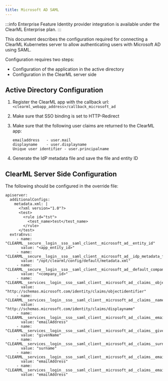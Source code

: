 ```yaml
---
title: Microsoft AD SAML
---
```


:::info Enterprise Feature
Identity provider integration is available under the ClearML Enterprise plan.
:::

This document describes the configuration required for connecting a ClearML Kubernetes server to allow authenticating 
users with Microsoft AD using SAML.

Configuration requires two steps:
* Configuration of the application in the active directory
* Configuration in the ClearML server side

## Active Directory Configuration
1. Register the ClearML app with the callback url: `<clearml_webapp_address>/callback_microsoft_ad`
1. Make sure that SSO binding is set to HTTP-Redirect
1. Make sure that the following user claims are returned to the ClearML app:

   ```
   emailaddress   - user.mail
   displayname    - user.displayname
   Unique user identifier - user.principalname
   ``` 

1. Generate the IdP metadata file and save the file and entity ID

## ClearML Server Side Configuration
The following should be configured in the override file:

```
apiserver:
  additionalConfigs:
    metadata.xml: |
      <?xml version="1.0"?>
      <test>
        <rule id="tst">
          <test_name>test</test_name>
        </rule>
      </test>
  extraEnvs:
     - name: "CLEARML__secure__login__sso__saml_client__microsoft_ad__entity_id"
       value: "<app_entity_id>"
     - name: "CLEARML__secure__login__sso__saml_client__microsoft_ad__idp_metadata_file"
       value: "/opt/clearml/config/default/metadata.xml"
     - name: "CLEARML__secure__login__sso__saml_client__microsoft_ad__default_company"
       value: "<company_id>"
     - name: "CLEARML__services__login__sso__saml_client__microsoft_ad__claims__object_id"
       value: "http://schemas.microsoft.com/identity/claims/objectidentifier"
     - name: "CLEARML__services__login__sso__saml_client__microsoft_ad__claims__name"
       value: "http://schemas.microsoft.com/identity/claims/displayname"
     - name: "CLEARML__services__login__sso__saml_client__microsoft_ad__claims__email"
       value: "emailAddress"
     - name: "CLEARML__services__login__sso__saml_client__microsoft_ad__claims__given_name"
       value: "givenName"
     - name: "CLEARML__services__login__sso__saml_client__microsoft_ad__claims__surname"
       value: "surname"
     - name: "CLEARML__services__login__sso__saml_client__microsoft_ad__claims__email"
       value: "emailAddress"
     - name: "CLEARML__services__login__sso__saml_client__microsoft_ad__claims__email"
       value: "emailAddress"
```

